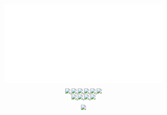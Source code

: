 ![GitHub Logo](https://raw.githubusercontent.com/LeGitHubDeTai/Noa/main/assets/logo%20white.png?raw=true)
<p align='center'>
  <a href="https://legithubdetai.github.io/Noa/">
    <img src="https://img.shields.io/github/downloads/LeGitHubDeTai/Noa/total">
    <img src="https://img.shields.io/github/v/release/LeGitHubDeTai/Noa">
    <img src="https://img.shields.io/website?url=https%3A%2F%2Ftaistudio.github.io%2FNoa%2F">
    <img src="https://img.shields.io/github/release-date/LeGitHubDeTai/Noa">
    <img src="https://img.shields.io/github/license/TaiStudio/Noa">
  </a>
  <a href="https://discord.gg/qnwf94HrJR">
    <img src="https://img.shields.io/discord/834843096051089458">
  </a>
  <br/>
  <a href="http://www.youtube.com/watch?v=JpFKSTRth4M">
    <img src="https://img.shields.io/youtube/views/JpFKSTRth4M?style=social">
  </a>
  <a href="https://github.com/LeGitHubDeTai/">
    <img src="https://img.shields.io/github/followers/LeGitHubDeTai?style=social">
  </a>
  <a href="https://www.youtube.com/channel/UCZiVWB8_UNH4NLzr7XbaI8A">
    <img src="https://img.shields.io/youtube/channel/subscribers/UCZiVWB8_UNH4NLzr7XbaI8A?style=social">
  </a>
  <a href="https://github.com/LeGitHubDeTai/Noa">
    <img src="https://img.shields.io/github/stars/LeGitHubDeTai/Noa?style=social">
  </a>
</p>

<p align='center'>
  <a href="https://github.com/LeGitHubDeTai/Noa/releases">
    <img src="https://img.shields.io/endpoint?url=https%3A%2F%2Fraw.githubusercontent.com%2FLeGitHubDeTai%Noa%2Fmain%2Fcustom.json">
  </a>
</p>
